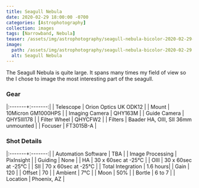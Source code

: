 ```yaml
---
title: Seagull Nebula
date: 2020-02-29 18:00:00 -0700
categories: [Astrophotography]
collection: images
tags: [Narrowband, Nebula]
teaser: /assets/img/astrophotography/seagull-nebula-bicolor-2020-02-29-teaser.jpg
image:
  path: /assets/img/astrophotography/seagull-nebula-bicolor-2020-02-29.jpg
  alt: Seagull Nebula
---
```


The Seagull Nebula is quite large. It spans many times my field of view so the I chose to image the most interesting part of the seagull.

### Gear

|:-------+:-------:|
| Telescope | Orion Optics UK ODK12 |
| Mount | 10Micron GM1000HPS |
| Imaging Camera | QHY163M |
| Guide Camera | QHY5III178 |
| Filter Wheel | QHYCFW2 |
| Filters | Baader HA, OIII, SII 36mm unmounted |
| Focuser | FT3015B-A |

### Shot Details

|:-------+:-------:|
| Automation Software | TBA |
| Image Processing | PixInsight |
| Guiding | None |
| HA | 30 x 60sec at -25&deg;C |
| OIII | 30 x 60sec at -25&deg;C |
| SII | 70 x 60sec at -25&deg;C |
| Total Integration | 1.6 hours|
| Gain | 120 |
| Offset | 70 |
| Ambient | 7&deg;C |
| Moon | 50% |
| Bortle | 6 to 7 |
| Location | Phoenix, AZ |
